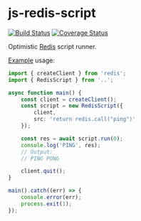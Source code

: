 # js-redis-script

[![Build Status](https://travis-ci.com/da440dil/js-redis-script.svg?branch=main)](https://travis-ci.com/da440dil/js-redis-script)
[![Coverage Status](https://coveralls.io/repos/github/da440dil/js-redis-script/badge.svg?branch=main)](https://coveralls.io/github/da440dil/js-redis-script?branch=main)

Optimistic [Redis](https://redis.io/) script runner.

[Example](./src/examples/example.ts) usage:

```typescript
import { createClient } from 'redis';
import { RedisScript } from '..';

async function main() {
    const client = createClient();
    const script = new RedisScript({
        client,
        src: 'return redis.call("ping")'
    });

    const res = await script.run(0);
    console.log('PING', res);
    // Output:
    // PING PONG

    client.quit();
}

main().catch((err) => {
    console.error(err);
    process.exit(1);
});
```
